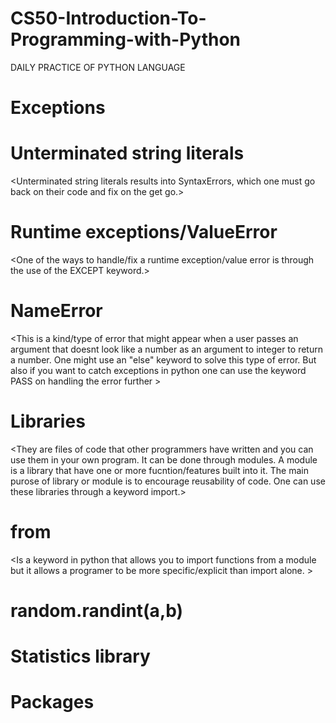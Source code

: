 # CS50-Introduction-To-Programming-with-Python
DAILY PRACTICE OF PYTHON LANGUAGE

# Exceptions 

# Unterminated string literals
<Unterminated string literals results into SyntaxErrors, which one must go back on their code and fix on the get go.>

# Runtime exceptions/ValueError
<One of the ways to handle/fix a runtime exception/value error is through the use of the EXCEPT keyword.>

# NameError
<This is a kind/type of error that might appear when a user passes an argument that doesnt look like a number as an argument to integer to return a number. One might use an "else" keyword to solve this type of error. But also if you want to catch exceptions in python one can use the keyword PASS on handling the error further >

# Libraries
<They are files of code that other programmers have written and you can use them in your own program. It can be done through modules. A module is a library that have one or more fucntion/features built into it. The main purose of library or module is to encourage reusability of code. One can use these libraries through a keyword import.>

# from
<Is a keyword in python that allows you to import functions from a module but it allows a programer to be more specific/explicit than import alone. >

# random.randint(a,b)

# Statistics library
<This module provides functions for calculating mathematical statistics of numeric data.>

# Packages
<This module provides library that do not come with python. This can be archived through the keywaord pip.>



